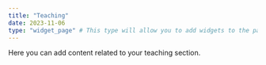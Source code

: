 ```yaml
---
title: "Teaching"
date: 2023-11-06
type: "widget_page" # This type will allow you to add widgets to the page
---
```


Here you can add content related to your teaching section.

